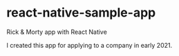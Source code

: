 # react-native-sample-app
Rick &amp; Morty app with React Native

I created this app for applying to a company in early 2021.
